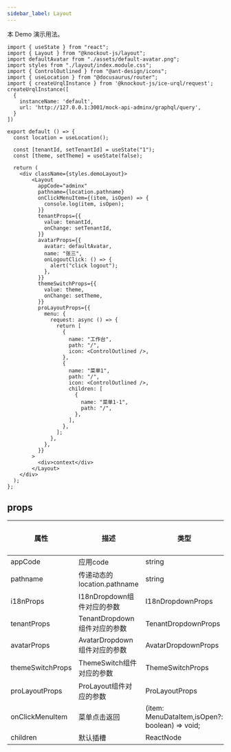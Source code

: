 ```yaml
---
sidebar_label: Layout
---
```


本 Demo 演示用法。

```tsx preview
import { useState } from "react";
import { Layout } from "@knockout-js/layout";
import defaultAvatar from "./assets/default-avatar.png";
import styles from "./layout/index.module.css";
import { ControlOutlined } from "@ant-design/icons";
import { useLocation } from "@docusaurus/router";
import { createUrqlInstance } from '@knockout-js/ice-urql/request';
createUrqlInstance([
  {
    instanceName: 'default',
    url: 'http://127.0.0.1:3001/mock-api-adminx/graphql/query',
  }
])

export default () => {
  const location = useLocation();

  const [tenantId, setTenantId] = useState("1");
  const [theme, setTheme] = useState(false);

  return (
    <div className={styles.demoLayout}>
        <Layout
          appCode="adminx"
          pathname={location.pathname}
          onClickMenuItem={(item, isOpen) => {
            console.log(item, isOpen);
          }}
          tenantProps={{
            value: tenantId,
            onChange: setTenantId,
          }}
          avatarProps={{
            avatar: defaultAvatar,
            name: "张三",
            onLogoutClick: () => {
              alert("click logout");
            },
          }}
          themeSwitchProps={{
            value: theme,
            onChange: setTheme,
          }}
          proLayoutProps={{
            menu: {
              request: async () => {
                return [
                  {
                    name: "工作台",
                    path: "/",
                    icon: <ControlOutlined />,
                  },
                  {
                    name: "菜单1",
                    path: "/",
                    icon: <ControlOutlined />,
                    children: [
                      {
                        name: "菜单1-1",
                        path: "/",
                      },
                    ],
                  },
                ];
              },
            },
          }}
        >
          <div>context</div>
        </Layout>
    </div>
  );
};
```

## props

<!-- <ReactDocgenProps path="../src/components/layout/index.tsx"></ReactDocgenProps> -->

| 属性             | 描述                         | 类型                                           | 必填 | 默认值 |
| ---------------- | ---------------------------- | ---------------------------------------------- | ---- | ------ |
| appCode          | 应用code                     | string                                         | ✅   | -      |
| pathname         | 传递动态的 location.pathname | string                                         | ✅   | -      |
| i18nProps        | I18nDropdown组件对应的参数   | I18nDropdownProps                              | ❌   | -      |
| tenantProps      | TenantDropdown组件对应的参数 | TenantDropdownProps                            | ✅   | -      |
| avatarProps      | AvatarDropdown组件对应的参数 | AvatarDropdownProps                            | ✅   | -      |
| themeSwitchProps | ThemeSwitch组件对应的参数    | ThemeSwitchProps                               | ✅   | -      |
| proLayoutProps   | ProLayout组件对应的参数      | ProLayoutProps                                 | ❌   | -      |
| onClickMenuItem  | 菜单点击返回                 | (item: MenuDataItem,isOpen?: boolean) => void; | ❌   | -      |
| children         | 默认插槽                     | ReactNode                                      | ✅   | -      |
